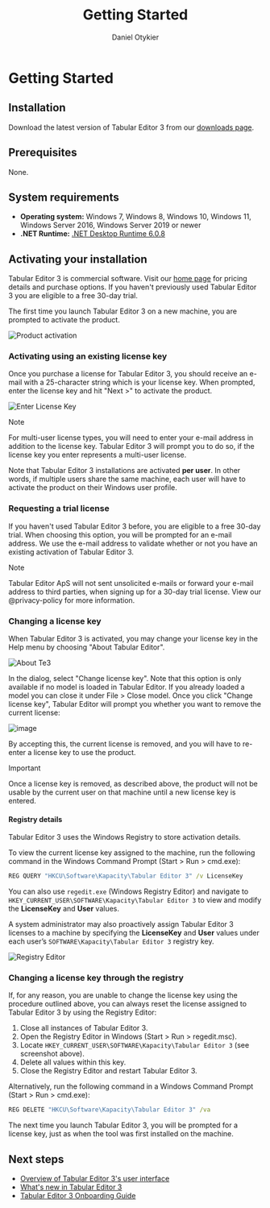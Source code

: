 ﻿---
uid: getting-started
title: Getting Started
author: Daniel Otykier
updated: 2021-09-08
---
# Getting Started

## Installation

Download the latest version of Tabular Editor 3 from our [downloads page](xref:downloads).

## Prerequisites

None.

## System requirements

- **Operating system:** Windows 7, Windows 8, Windows 10, Windows 11, Windows Server 2016, Windows Server 2019 or newer
- **.NET Runtime:** [.NET Desktop Runtime 6.0.8](https://dotnet.microsoft.com/en-us/download/dotnet/6.0)

## Activating your installation

Tabular Editor 3 is commercial software. Visit our [home page](https://tabulareditor.com) for pricing details and purchase options. If you haven't previously used Tabular Editor 3 you are eligible to a free 30-day trial.

The first time you launch Tabular Editor 3 on a new machine, you are prompted to activate the product.

![Product activation](~/assets/images/product-activation.png)

### Activating using an existing license key

Once you purchase a license for Tabular Editor 3, you should receive an e-mail with a 25-character string which is your license key. When prompted, enter the license key and hit "Next >" to activate the product.

![Enter License Key](~/assets/images/enter-license-key.png)

> [!NOTE]
> For multi-user license types, you will need to enter your e-mail address in addition to the license key. Tabular Editor 3 will prompt you to do so, if the license key you enter represents a multi-user license.

Note that Tabular Editor 3 installations are activated **per user**. In other words, if multiple users share the same machine, each user will have to activate the product on their Windows user profile.

### Requesting a trial license

If you haven't used Tabular Editor 3 before, you are eligible to a free 30-day trial. When choosing this option, you will be prompted for an e-mail address. We use the e-mail address to validate whether or not you have an existing activation of Tabular Editor 3.

> [!NOTE]
> Tabular Editor ApS will not sent unsolicited e-mails or forward your e-mail address to third parties, when signing up for a 30-day trial license. View our @privacy-policy for more information.

### Changing a license key

When Tabular Editor 3 is activated, you may change your license key in the Help menu by choosing "About Tabular Editor".

![About Te3](~/assets/images/about-te3.png)

In the dialog, select "Change license key". Note that this option is only available if no model is loaded in Tabular Editor. If you already loaded a model you can close it under File > Close model. Once you click "Change license key", Tabular Editor will prompt you whether you want to remove the current license:

![image](https://user-images.githubusercontent.com/8976200/146754154-e691810b-342d-4311-8278-33da240d8d08.png)

By accepting this, the current license is removed, and you will have to re-enter a license key to use the product.

> [!IMPORTANT]
> Once a license key is removed, as described above, the product will not be usable by the current user on that machine until a new license key is entered.

#### Registry details

Tabular Editor 3 uses the Windows Registry to store activation details.

To view the current license key assigned to the machine, run the following command in the Windows Command Prompt (Start > Run > cmd.exe):

```cmd
REG QUERY "HKCU\Software\Kapacity\Tabular Editor 3" /v LicenseKey
```

You can also use `regedit.exe` (Windows Registry Editor) and navigate to `HKEY_CURRENT_USER\SOFTWARE\Kapacity\Tabular Editor 3` to view and modify the **LicenseKey** and **User** values.

A system administrator may also proactively assign Tabular Editor 3 licenses to a machine by specifying the **LicenseKey** and **User** values under each user’s `SOFTWARE\Kapacity\Tabular Editor 3` registry key.

![Registry Editor](~/assets/images/registry-editor.png)

### Changing a license key through the registry

If, for any reason, you are unable to change the license key using the procedure outlined above, you can always reset the license assigned to Tabular Editor 3 by using the Registry Editor:

1. Close all instances of Tabular Editor 3.  
2. Open the Registry Editor in Windows (Start > Run > regedit.msc).  
3. Locate `HKEY_CURRENT_USER\SOFTWARE\Kapacity\Tabular Editor 3` (see screenshot above).  
4. Delete all values within this key.  
5. Close the Registry Editor and restart Tabular Editor 3.

Alternatively, run the following command in a Windows Command Prompt (Start > Run > cmd.exe):

```cmd
REG DELETE "HKCU\Software\Kapacity\Tabular Editor 3" /va
```

The next time you launch Tabular Editor 3, you will be prompted for a license key, just as when the tool was first installed on the machine.

## Next steps

- [Overview of Tabular Editor 3's user interface](xref:user-interface)
- [What's new in Tabular Editor 3](whats-new.md)
- [Tabular Editor 3 Onboarding Guide](xref:onboarding-te3)